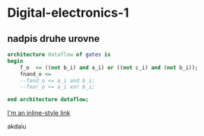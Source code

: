 # Digital-electronics-1

## nadpis druhe urovne



```vhdl
architecture dataflow of gates is
begin
    f_o  <= ((not b_i) and a_i) or ((not c_i) and (not b_i));
    fnand_o <=  
    --fand_o <= a_i and b_i;
    --fxor_o <= a_i xor b_i;

end architecture dataflow;
```

[I'm an inline-style link](https://www.google.com)






akdaiu

